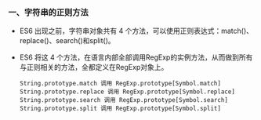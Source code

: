 

### 一、字符串的正则方法 

   - ES6 出现之前，字符串对象共有 4 个方法，可以使用正则表达式：match()、replace()、search()和split()。

   - ES6 将这 4 个方法，在语言内部全部调用RegExp的实例方法，从而做到所有与正则相关的方法，全都定义在RegExp对象上。

     ```
     String.prototype.match 调用 RegExp.prototype[Symbol.match]
     String.prototype.replace 调用 RegExp.prototype[Symbol.replace]
     String.prototype.search 调用 RegExp.prototype[Symbol.search]
     String.prototype.split 调用 RegExp.prototype[Symbol.split]
     ```

     